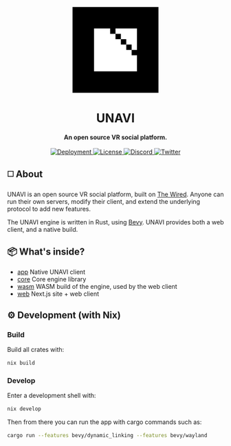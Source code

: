 <div align="center">
  <img src="./assets/block-logo.png" alt="UNAVI Logo" height="200" />
  <h1>UNAVI</h1>
  <strong>An open source VR social platform.</strong>
</div>

<br />

<div align="center">
  <a href="https://unavi.xyz">
    <img alt="Deployment" src="https://img.shields.io/github/deployments/unavi-xyz/unavi/production?label=deployment">
  </a>
  <a href="https://github.com/unavi-xyz/unavi/blob/main/LICENSE">
    <img src="https://img.shields.io/github/license/unavi-xyz/unavi" alt="License" />
  </a>
  <a href="https://discord.gg/VCsAEneUMn">
    <img src="https://img.shields.io/discord/918705784311939134.svg?label=&logo=discord&logoColor=ffffff&color=7389D8&labelColor=6A7EC2" alt="Discord" />
  </a>
  <a href="https://twitter.com/unavi_xyz">
    <img src="https://img.shields.io/badge/unavi__xyz--1DA1F2?logo=twitter" alt="Twitter" />
  </a>
</div>

## ◻️ About

UNAVI is an open source VR social platform, built on [The Wired](https://github.com/unavi-xyz/wired-protocol).
Anyone can run their own servers, modify their client, and extend the underlying protocol to add new features.

The UNAVI engine is written in Rust, using [Bevy](https://bevyengine.org/).
UNAVI provides both a web client, and a native build.

## 📦 What's inside?

- [app](/app) Native UNAVI client
- [core](/core) Core engine library
- [wasm](/wasm) WASM build of the engine, used by the web client
- [web](/web) Next.js site + web client

## ⚙️ Development (with Nix)

### Build

Build all crates with:

```bash
nix build
```

### Develop

Enter a development shell with:

```bash
nix develop
```

Then from there you can run the app with cargo commands such as:

```bash
cargo run --features bevy/dynamic_linking --features bevy/wayland
```
